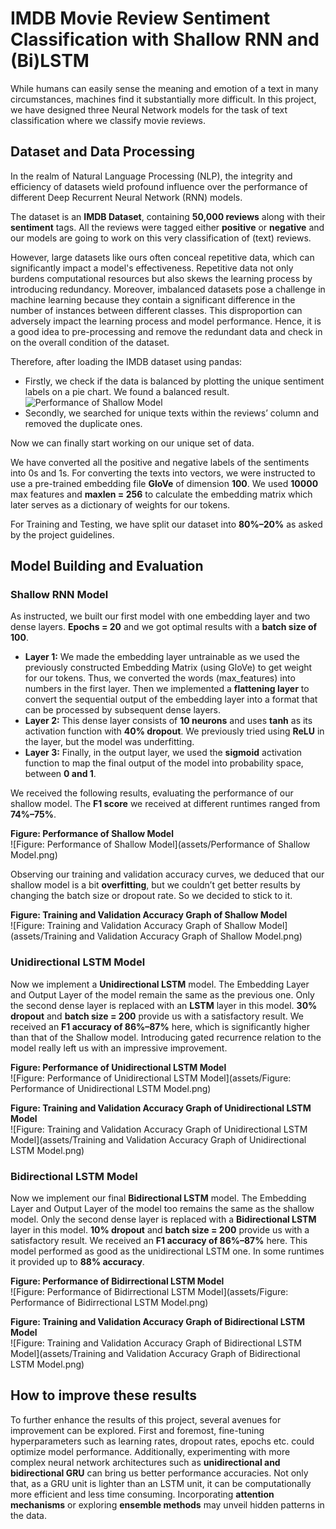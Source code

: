 # IMDB Movie Review Sentiment Classification with Shallow RNN and (Bi)LSTM

 While humans can easily sense the meaning and emotion of a text in many circumstances, machines find it substantially more difficult. In this project, we have designed three Neural Network models for the task of text classification where we classify movie reviews.

## Dataset and Data Processing
In the realm of Natural Language Processing (NLP), the integrity and efficiency of datasets wield profound influence over the performance of different Deep Recurrent Neural Network (RNN) models.

The dataset is an **IMDB Dataset**, containing **50,000 reviews** along with their **sentiment** tags. All the reviews were tagged either **positive** or **negative** and our models are going to work on this very classification of (text) reviews.

However, large datasets like ours often conceal repetitive data, which can significantly impact a model's effectiveness. Repetitive data not only burdens computational resources but also skews the learning process by introducing redundancy. Moreover, imbalanced datasets pose a challenge in machine learning because they contain a significant difference in the number of instances between different classes. This disproportion can adversely impact the learning process and model performance. Hence, it is a good idea to pre-processing and remove the redundant data and check in on the overall condition of the dataset.

Therefore, after loading the IMDB dataset using pandas:
- Firstly, we check if the data is balanced by plotting the unique sentiment labels on a pie chart. We found a balanced result.
![Performance of Shallow Model](assets/shallow_classification_report.png)
- Secondly, we searched for unique texts within the reviews’ column and removed the duplicate ones.

Now we can finally start working on our unique set of data.

We have converted all the positive and negative labels of the sentiments into 0s and 1s. For converting the texts into vectors, we were instructed to use a pre-trained embedding file **GloVe** of dimension **100**. We used **10000** max features and **maxlen = 256** to calculate the embedding matrix which later serves as a dictionary of weights for our tokens.

For Training and Testing, we have split our dataset into **80%–20%** as asked by the project guidelines.

## Model Building and Evaluation

### Shallow RNN Model
As instructed, we built our first model with one embedding layer and two dense layers. **Epochs = 20** and we got optimal results with a **batch size of 100**.

- **Layer 1:** We made the embedding layer untrainable as we used the previously constructed Embedding Matrix (using GloVe) to get weight for our tokens. Thus, we converted the words (max_features) into numbers in the first layer. Then we implemented a **flattening layer** to convert the sequential output of the embedding layer into a format that can be processed by subsequent dense layers.
- **Layer 2:** This dense layer consists of **10 neurons** and uses **tanh** as its activation function with **40% dropout**. We previously tried using **ReLU** in the layer, but the model was underfitting.
- **Layer 3:** Finally, in the output layer, we used the **sigmoid** activation function to map the final output of the model into probability space, between **0 and 1**.

We received the following results, evaluating the performance of our shallow model. The **F1 score** we received at different runtimes ranged from **74%–75%**.

**Figure: Performance of Shallow Model**  
![Figure: Performance of Shallow Model](assets/Performance of Shallow Model.png)

Observing our training and validation accuracy curves, we deduced that our shallow model is a bit **overfitting**, but we couldn’t get better results by changing the batch size or dropout rate. So we decided to stick to it.

**Figure: Training and Validation Accuracy Graph of Shallow Model**  
![Figure: Training and Validation Accuracy Graph of Shallow Model](assets/Training and Validation Accuracy Graph of Shallow Model.png)

### Unidirectional LSTM Model
Now we implement a **Unidirectional LSTM** model. The Embedding Layer and Output Layer of the model remain the same as the previous one. Only the second dense layer is replaced with an **LSTM** layer in this model. **30% dropout** and **batch size = 200** provide us with a satisfactory result. We received an **F1 accuracy of 86%–87%** here, which is significantly higher than that of the Shallow model. Introducing gated recurrence relation to the model really left us with an impressive improvement.

**Figure: Performance of Unidirectional LSTM Model**  
![Figure: Performance of Unidirectional LSTM Model](assets/Figure: Performance of Unidirectional LSTM Model.png)

**Figure: Training and Validation Accuracy Graph of Unidirectional LSTM Model**  
![Figure: Training and Validation Accuracy Graph of Unidirectional LSTM Model](assets/Training and Validation Accuracy Graph of Unidirectional LSTM Model.png)

### Bidirectional LSTM Model
Now we implement our final **Bidirectional LSTM** model. The Embedding Layer and Output Layer of the model too remains the same as the shallow model. Only the second dense layer is replaced with a **Bidirectional LSTM** layer in this model. **10% dropout** and **batch size = 200** provide us with a satisfactory result. We received an **F1 accuracy of 86%–87%** here. This model performed as good as the unidirectional LSTM one. In some runtimes it provided up to **88% accuracy**.

**Figure: Performance of Bidirrectional LSTM Model**  
![Figure: Performance of Bidirrectional LSTM Model](assets/Figure: Performance of Bidirrectional LSTM Model.png)

**Figure: Training and Validation Accuracy Graph of Bidirectional LSTM Model**  
![Figure: Training and Validation Accuracy Graph of Bidirectional LSTM Model](assets/Training and Validation Accuracy Graph of Bidirectional LSTM Model.png)

## How to improve these results
To further enhance the results of this project, several avenues for improvement can be explored. First and foremost, fine-tuning hyperparameters such as learning rates, dropout rates, epochs etc. could optimize model performance. Additionally, experimenting with more complex neural network architectures such as **unidirectional and bidirectional GRU** can bring us better performance accuracies. Not only that, as a GRU unit is lighter than an LSTM unit, it can be computationally more efficient and less time consuming. Incorporating **attention mechanisms** or exploring **ensemble methods** may unveil hidden patterns in the data.
